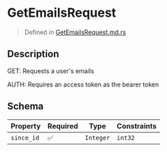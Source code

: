 # GetEmailsRequest
> Defined in [GetEmailsRequest.md.rs](../../../../../interface/src/interface/routes/native/get_emails)

## Description
GET: Requests a user's emails

AUTH: Requires an access token as the bearer token

## Schema

| Property | Required | Type | Constraints |
| --- | --- | --- | --- |
| `since_id` | ✅ | `Integer` | `int32` | 


